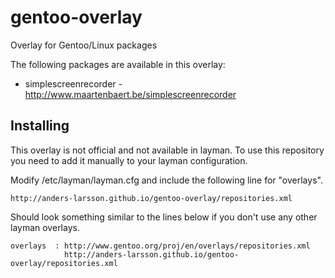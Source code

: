 gentoo-overlay
==============

Overlay for Gentoo/Linux packages

The following packages are available in this overlay:

* simplescreenrecorder - http://www.maartenbaert.be/simplescreenrecorder

## Installing
This overlay is not official and not available in layman.
To use this repository you need to add it manually to your layman configuration.

Modify /etc/layman/layman.cfg and include the following line for "overlays".

    http://anders-larsson.github.io/gentoo-overlay/repositories.xml

Should look something similar to the lines below if you don't use any other layman overlays.

    overlays  : http://www.gentoo.org/proj/en/overlays/repositories.xml
                http://anders-larsson.github.io/gentoo-overlay/repositories.xml
